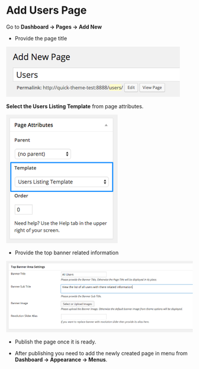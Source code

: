 # Add Users Page

Go to **Dashboard → Pages → Add New**

- Provide the page title 

![Add Users Page](images/create-pages/add-user-page.png)

**Select the Users Listing Template** from page attributes. 

![Select User Listing Template](images/create-pages/user-listing-template.png)

- Provide the top banner related information 

![Banner Area Settings](images/create-pages/users-banner-area-settings.png)

- Publish the page once it is ready.

- After publishing you need to add the newly created page in menu from **Dashboard → Appearance → Menus**.
